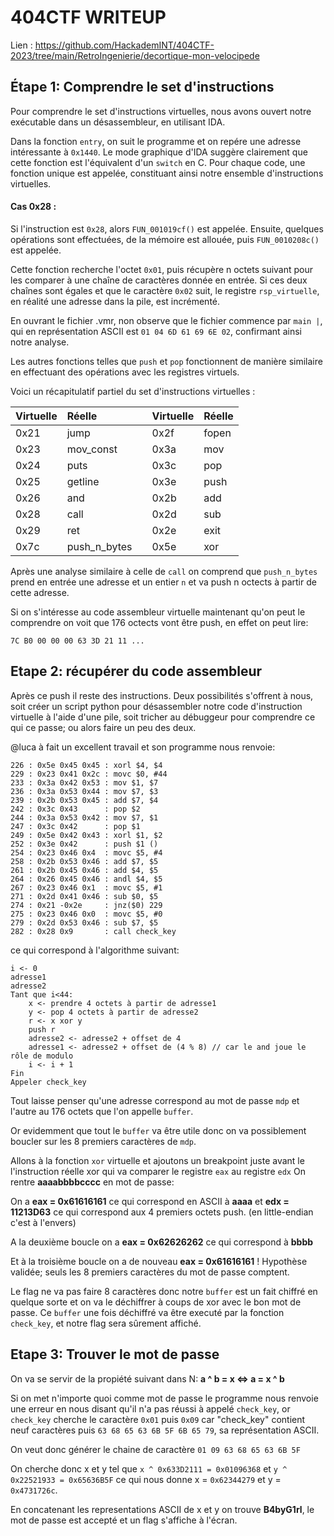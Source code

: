 # 404CTF WRITEUP
Lien : https://github.com/HackademINT/404CTF-2023/tree/main/RetroIngenierie/decortique-mon-velocipede
## Étape 1: Comprendre le set d'instructions

Pour comprendre le set d'instructions virtuelles, nous avons ouvert notre exécutable dans un désassembleur, en utilisant IDA.

Dans la fonction `entry`, on suit le programme et on repére une adresse intéressante à `0x1440`. Le mode graphique d'IDA suggère clairement que cette fonction est l'équivalent d'un `switch` en C. Pour chaque code, une fonction unique est appelée, constituant ainsi notre ensemble d'instructions virtuelles.

#### Cas 0x28 :
Si l'instruction est `0x28`, alors `FUN_001019cf()` est appelée. Ensuite, quelques opérations sont effectuées, de la mémoire est allouée, puis `FUN_0010208c()` est appelée.

Cette fonction recherche l'octet `0x01`, puis récupère n octets suivant pour les comparer à une chaîne de caractères donnée en entrée. Si ces deux chaînes sont égales et que le caractère `0x02` suit, le registre `rsp_virtuelle`, en réalité une adresse dans la pile, est incrémenté.

En ouvrant le fichier .vmr, non observe que le fichier commence par `main |`, qui en représentation ASCII est `01 04 6D 61 69 6E 02`, confirmant ainsi notre analyse.

Les autres fonctions telles que `push` et `pop` fonctionnent de manière similaire en effectuant des opérations avec les registres virtuels.

Voici un récapitulatif partiel du set d'instructions virtuelles :

| Virtuelle  | Réelle    |      | Virtuelle  | Réelle    |
|:----------|:----------|:-----|:----------|:----------|
| 0x21      | jump      |      | 0x2f      | fopen     |
| 0x23      | mov_const |      | 0x3a      | mov       | 
| 0x24      | puts      |      | 0x3c      | pop       |
| 0x25      | getline   |      | 0x3e     | push      |
| 0x26      | and       |      | 0x2b      | add       |
| 0x28      | call      |      | 0x2d      | sub       | 
| 0x29      | ret       |      | 0x2e      | exit      |
| 0x7c      | push_n_bytes|   | 0x5e      | xor       |


Après une analyse similaire à celle de `call` on comprend que `push_n_bytes` prend en entrée une adresse et un entier `n` et va push n octects à partir de cette adresse.


Si on s'intéresse au code assembleur virtuelle maintenant qu'on peut le comprendre on voit que 176 octects vont être push, en effet on peut lire:

`7C B0 00 00 00 63 3D 21 11 ...`


## Etape 2: récupérer du code assembleur
Après ce push il reste des instructions.
Deux possibilités s'offrent à nous, soit créer un script python pour désassembler notre code d'instruction virtuelle à l'aide d'une pile, soit tricher au débuggeur pour comprendre ce qui ce passe; ou alors faire un peu des deux.

@luca à fait un excellent travail et son programme nous renvoie:

```
226 : 0x5e 0x45 0x45 : xorl $4, $4
229 : 0x23 0x41 0x2c : movc $0, #44
233 : 0x3a 0x42 0x53 : mov $1, $7
236 : 0x3a 0x53 0x44 : mov $7, $3
239 : 0x2b 0x53 0x45 : add $7, $4
242 : 0x3c 0x43      : pop $2
244 : 0x3a 0x53 0x42 : mov $7, $1
247 : 0x3c 0x42      : pop $1
249 : 0x5e 0x42 0x43 : xorl $1, $2
252 : 0x3e 0x42      : push $1 ()
254 : 0x23 0x46 0x4  : movc $5, #4
258 : 0x2b 0x53 0x46 : add $7, $5
261 : 0x2b 0x45 0x46 : add $4, $5
264 : 0x26 0x45 0x46 : andl $4, $5
267 : 0x23 0x46 0x1  : movc $5, #1
271 : 0x2d 0x41 0x46 : sub $0, $5
274 : 0x21 -0x2e     : jnz($0) 229
275 : 0x23 0x46 0x0  : movc $5, #0
279 : 0x2d 0x53 0x46 : sub $7, $5
282 : 0x28 0x9       : call check_key
```
ce qui correspond à l'algorithme suivant:
```
i <- 0
adresse1
adresse2
Tant que i<44:
	x <- prendre 4 octets à partir de adresse1
	y <- pop 4 octets à partir de adresse2
	r <- x xor y
	push r
	adresse2 <- adresse2 + offset de 4
	adresse1 <- adresse2 + offset de (4 % 8) // car le and joue le rôle de modulo
	i <- i + 1
Fin
Appeler check_key  	
```

Tout laisse penser qu'une adresse correspond au mot de passe `mdp` et l'autre au 176 octets que l'on appelle `buffer`.

Or evidemment que tout le `buffer` va être utile donc on va possiblement boucler sur les 8 premiers caractères de `mdp`.

Allons à la fonction `xor` virtuelle et ajoutons un breakpoint juste avant le l'instruction réelle xor qui va comparer le registre `eax` au registre `edx`
On rentre **aaaabbbbcccc** en mot de passe:

On a **eax = 0x61616161** ce qui correspond en ASCII à **aaaa** et **edx = 11213D63** ce qui correspond aux 4 premiers octets push. (en little-endian c'est à l'envers)

A la deuxième boucle on a **eax = 0x62626262** ce qui correspond à **bbbb**

Et à la troisième boucle on a de nouveau **eax = 0x61616161** ! Hypothèse validée; seuls les 8 premiers caractères du mot de passe comptent.

Le flag ne va pas faire 8 caractères donc notre `buffer` est un fait chiffré en quelque sorte et on va le déchiffrer à coups de xor avec le bon mot de passe. Ce `buffer` une fois déchiffré va être executé par la fonction `check_key`, et notre flag sera sûrement affiché.

## Etape 3: Trouver le mot de passe
On va se servir de la propiété suivant dans N: **a ^ b = x ⇔ a = x ^ b**

Si on met n'importe quoi comme mot de passe le programme nous renvoie une erreur en nous disant qu'il n'a pas réussi à appelé `check_key`, or `check_key` cherche le caractère `0x01` puis `0x09` car "check_key" contient neuf caractères puis  `63 68 65 63 6B 5F 6B 65 79`, sa représentation ASCII.

On veut donc générer le chaine de caractère `01 09 63 68 65 63 6B 5F`

On cherche donc x et y tel que `x ^ 0x633D2111 = 0x01096368` et `y ^ 0x22521933 = 0x65636B5F`
ce qui nous donne x = `0x62344279` et y = `0x4731726c`.

En concatenant les representations ASCII de x et y on trouve **B4byG1rl**, le mot de passe est accepté et un flag s'affiche à l'écran.

 
